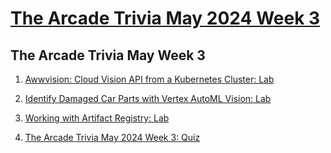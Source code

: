# [The Arcade Trivia May 2024 Week 3](https://www.cloudskillsboost.google/games/5113)

## The Arcade Trivia May Week 3

1. [Awwvision: Cloud Vision API from a Kubernetes Cluster: Lab](./Labs/GSP066%20-%20Awwvision%20Cloud%20Vision%20API%20from%20a%20Kubernetes%20Cluster/README.md)
2. [Identify Damaged Car Parts with Vertex AutoML Vision: Lab](./Labs/GSP972%20-%20Identify%20Damaged%20Car%20Parts%20with%20Vertex%20AutoML%20Vision/README.md)
3. [Working with Artifact Registry: Lab](./Labs/GSP1076%20-%20Working%20with%20Artifact%20Registry/README.md)

4. [The Arcade Trivia May 2024 Week 3: Quiz](./Labs/The%20Arcade%20Trivia%20May%202024%20Week%203%20-%20Quiz/README.md)

#